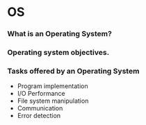 # OS

### What is an Operating System?

### Operating system objectives.

### Tasks offered by an Operating System
* Program implementation
* I/O Performance
* File system manipulation
* Communication
* Error detection
